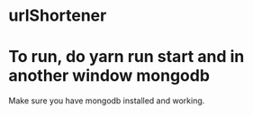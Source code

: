 # urlShortener

# To run, do yarn run start and in another window mongodb
Make sure you have mongodb installed and working.
